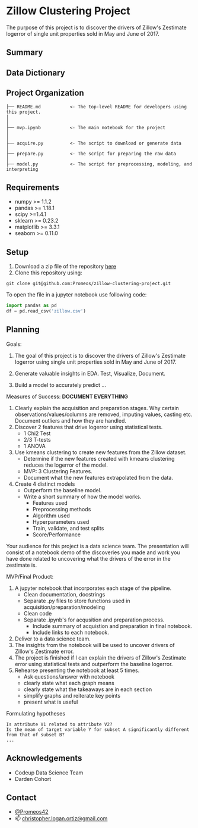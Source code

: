 # Zillow Clustering Project

The purpose of this project is to discover the drivers of Zillow's Zestimate logerror of single unit properties sold in May and June of 2017.

## Summary


## Data Dictionary


## Project Organization
```
├── README.md           <- The top-level README for developers using this project.
│
│
├── mvp.ipynb           <- The main notebook for the project
│
│
├── acquire.py          <- The script to download or generate data
│
├── prepare.py          <- The script for preparing the raw data
│
├── model.py            <- The script for preprocessing, modeling, and interpreting
```

## Requirements
- numpy >= 1.1.2
- pandas >= 1.18.1
- scipy >=1.4.1
- sklearn >= 0.23.2
- matplotlib >= 3.3.1
- seaborn >= 0.11.0

## Setup
1. Download a zip file of the repository [here](https://github.com/Promeos/zillow-clustering-project/archive/main.zip)
2. Clone this repository using:
```
git clone git@github.com:Promeos/zillow-clustering-project.git
```

To open the file in a jupyter notebook use following code:
``` python
import pandas as pd
df = pd.read_csv('zillow.csv')
```

## Planning
Goals:
1. The goal of this project is to discover the drivers of Zillow's Zestimate logerror using single unit properties sold in May and June of 2017.

2. Generate valuable insights in EDA. Test, Visualize, Document.

3. Build a model to accurately predict ...

Measures of Success:
<strong>DOCUMENT EVERYTHING</strong>
1. Clearly explain the acquisition and preparation stages. Why certain observations/values/columns are removed, imputing values, casting etc. Document outliers and how they are handled.
2. Discover 2 features that drive logerror using statistical tests.
    - 1 Chi2 Test
    - 2/3 T-tests
    - 1 ANOVA
3. Use kmeans clustering to create new features from the Zillow dataset.
    - Determine if the new features created with kmeans clustering reduces the logerror of the model.
    - MVP: 3 Clustering Features.
    - Document what the new features extrapolated from the data.
4. Create 4 distinct models
    - Outperform the baseline model.
    - Write a short summary of how the model works.
        - Features used
        - Preprocessing methods
        - Algorithm used
        - Hyperparameters used
        - Train, validate, and test splits
        - Score/Performance

Your audience for this project is a data science team. The presentation will consist of a notebook demo of the discoveries you made and work you have done related to uncovering what the drivers of the error in the zestimate is.

MVP/Final Product:
1. A jupyter notebook that incorporates each stage of the pipeline.
    - Clean documentation, docstrings
    - Separate .py files to store functions used in acquisition/preparation/modeling
    - Clean code
    - Separate .ipynb's for acqusition and preparation process.
        - Include summary of acquistion and preparation in final notebook.
        - Include links to each notebook.
2. Deliver to a data science team.
3. The insights from the notebook will be used to uncover drivers of Zillow's Zestimate error.
4. The project is finished if I can explain the drivers of Zillow's Zestimate error using statistical tests and outperform the baseline logerror.
5. Rehearse presenting the notebook at least 5 times.
    - Ask questions/answer with notebook
    - clearly state what each graph means
    - clearly state what the takeaways are in each section
    - simplify graphs and reiterate key points
    - present what is useful

Formulating hypotheses

    Is attribute V1 related to attribute V2?
    Is the mean of target variable Y for subset A significantly different from that of subset B?
    ...


## Acknowledgements
- Codeup Data Science Team
- Darden Cohort

## Contact
- [@Promeos42](https://twitter.com/Promeos42)
- 📫 christopher.logan.ortiz@gmail.com

